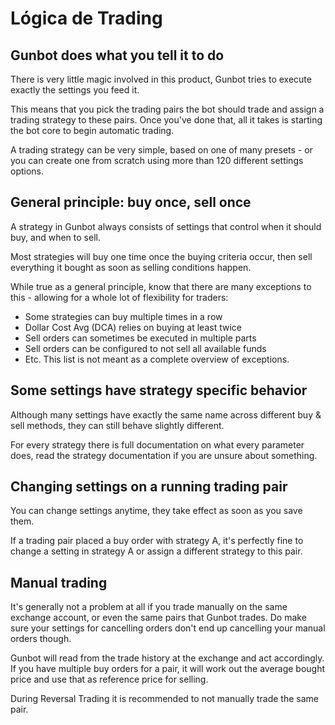 # Lógica de Trading

## Gunbot does what you tell it to do

There is very little magic involved in this product, Gunbot tries to execute exactly the settings you feed it.

This means that you pick the trading pairs the bot should trade and assign a trading strategy to these pairs. Once you've done that, all it takes is starting the bot core to begin automatic trading.

A trading strategy can be very simple, based on one of many presets - or you can create one from scratch using more than 120 different settings options.

## General principle: buy once, sell once

A strategy in Gunbot always consists of settings that control when it should buy, and when to sell.

Most strategies will buy one time once the buying criteria occur, then sell everything it bought as soon as selling conditions happen.

While true as a general principle, know that there are many exceptions to this - allowing for a whole lot of flexibility for traders:

* Some strategies can buy multiple times in a row
* Dollar Cost Avg \(DCA\) relies on buying at least twice
* Sell orders can sometimes be executed in multiple parts
* Sell orders can be configured to not sell all available funds
* Etc. This list is not meant as a complete overview of exceptions.

## Some settings have strategy specific behavior

Although many settings have exactly the same name across different buy & sell methods, they can still behave slightly different.

For every strategy there is full documentation on what every parameter does, read the strategy documentation if you are unsure about something.

## Changing settings on a running trading pair

You can change settings anytime, they take effect as soon as you save them.

If a trading pair placed a buy order with strategy A, it's perfectly fine to change a setting in strategy A or assign a different strategy to this pair.

## Manual trading

It's generally not a problem at all if you trade manually on the same exchange account, or even the same pairs that Gunbot trades. Do make sure your settings for cancelling orders don't end up cancelling your manual orders though.

Gunbot will read from the trade history at the exchange and act accordingly. If you have multiple buy orders for a pair, it will work out the average bought price and use that as reference price for selling.

During Reversal Trading it is recommended to not manually trade the same pair.

